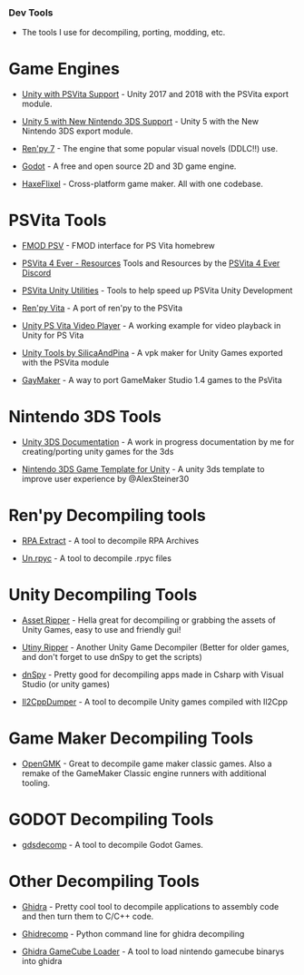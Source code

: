 ### Dev Tools

- The tools I use for decompiling, porting, modding, etc.

# Game Engines

- [Unity with PSVita Support](https://drive.google.com/drive/folders/1_q5bfUZexDKKUw6qGz6rJZ7yoNDaWFmg) - Unity 2017 and 2018 with the PSVita export module.

- [Unity 5 with New Nintendo 3DS Support](https://archive.org/details/unity-for-3-ds) - Unity 5 with the New Nintendo 3DS export module.

- [Ren'py 7](https://www.renpy.org/latest-7.html) - The engine that some popular visual novels (DDLC!!) use.

- [Godot](https://godotengine.org/download/windows/) - A free and open source 2D and 3D game engine.

- [HaxeFlixel](https://haxeflixel.com/documentation/getting-started/) - Cross-platform game maker. All with one codebase.

# PSVita Tools

- [FMOD PSV](https://github.com/GrapheneCt/FMOD-PSV) - FMOD interface for PS Vita homebrew

- [PSVita 4 Ever - Resources](https://docs.google.com/document/d/1VPwrSiBEzdKzhxGj16Ms2e7O-ThU3xDkq47JJVEQz6I/edit#) Tools and Resources by the [PSVita 4 Ever Discord](https://discord.gg/AgCDtU9Amq)

- [PSVita Unity Utilities](https://github.com/GlitcherOG/PSVita-Unity-Utilities) - Tools to help speed up PSVita Unity Development

- [Ren'py Vita](https://github.com/SonicMastr/renpy-vita) - A port of ren'py to the PSVita

- [Unity PS Vita Video Player](https://github.com/ParkingLotGames/Unity-PS-Vita-Video-Player) - A working example for video playback in Unity for PS Vita

- [Unity Tools by SilicaAndPina](https://bitbucket.org/SilicaAndPina/unitytools/downloads/UnityTools.exe) - A vpk maker for Unity Games exported with the PSVita module

- [GayMaker](https://github.com/KuromeSan/GayMaker/releases/tag/v1.7.7) - A way to port GameMaker Studio 1.4 games to the PsVita

# Nintendo 3DS Tools

* [Unity 3DS Documentation](https://github.com/TyDevX/Unity3DS) - A work in progress documentation by me for creating/porting unity games for the 3ds

* [Nintendo 3DS Game Template for Unity](https://github.com/AlexSteiner30/Unity-Nintendo-3DS) - A unity 3ds template to improve user experience by @AlexSteiner30

# Ren'py Decompiling tools

- [RPA Extract](https://github.com/TyDevX/renpy-decomp-tools/raw/main/rpaExtract-OldVersion.exe) - A tool to decompile RPA Archives

- [Un.rpyc](https://github.com/TyDevX/renpy-decomp-tools/raw/main/un.rpyc) - A tool to decompile .rpyc files

# Unity Decompiling Tools

- [Asset Ripper](https://github.com/AssetRipper/AssetRipper/releases/latest) - Hella great for decompiling or grabbing the assets of Unity Games, easy to use and friendly gui!

- [Utiny Ripper](https://github.com/mafaca/UtinyRipper) - Another Unity Game Decompiler (Better for older games, and don't forget to use dnSpy to get the scripts)

- [dnSpy](https://github.com/dnSpy/dnSpy/releases/tag/v6.1.8) - Pretty good for decompiling apps made in Csharp with Visual Studio (or unity games)

- [Il2CppDumper](https://github.com/Perfare/Il2CppDumper/releases/latest) - A tool to decompile Unity games compiled with Il2Cpp

# Game Maker Decompiling Tools

- [OpenGMK](https://github.com/OpenGMK/OpenGMK/tree/master) - Great to decompile game maker classic games. Also a remake of the GameMaker Classic engine runners with additional tooling.

# GODOT Decompiling Tools

- [gdsdecomp](https://github.com/bruvzg/gdsdecomp/releases/latest) - A tool to decompile Godot Games.

# Other Decompiling Tools

- [Ghidra](https://github.com/NationalSecurityAgency/ghidra/releases/latest) - Pretty cool tool to decompile applications to assembly code and then turn them to C/C++ code.

- [Ghidrecomp](https://github.com/clearbluejar/ghidrecomp/releases/latest) - Python command line for ghidra decompiling

- [Ghidra GameCube Loader](https://github.com/Cuyler36/Ghidra-GameCube-Loader/releases/latest) - A tool to load nintendo gamecube binarys into ghidra
